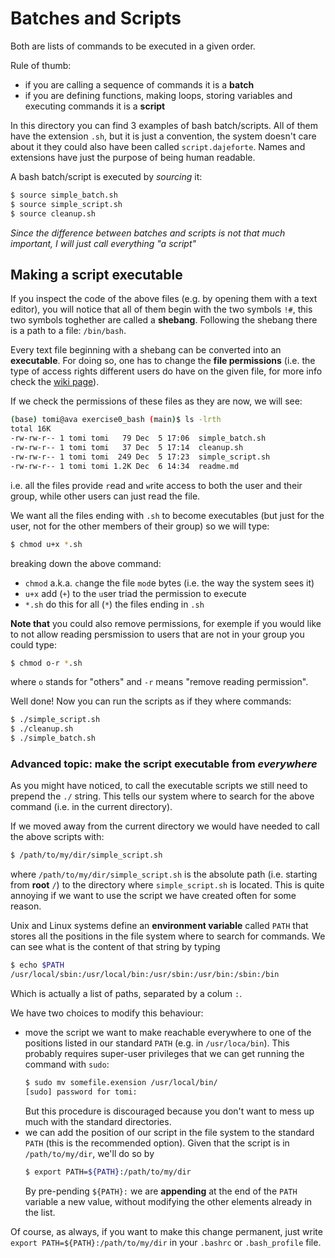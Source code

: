 # Batches and Scripts

Both are lists of commands to be executed in a given order.

Rule of thumb:
* if you are calling a sequence of commands it is a **batch**
* if you are defining functions, making loops, storing variables and executing commands it is a **script**

In this directory you can find 3 examples of bash batch/scripts. All of them have the extension `.sh`, but it is just a convention, the system doesn't care about it they could also have been called `script.dajeforte`.
Names and extensions have just the purpose of being human readable.

A bash batch/script is executed by *sourcing* it:

```bash
$ source simple_batch.sh
$ source simple_script.sh
$ source cleanup.sh
```

*Since the difference between batches and scripts is not that much important, I will just call everything "a script"*

## Making a script executable

If you inspect the code of the above files (e.g. by opening them with a text editor), you will notice that all of them begin with the two symbols `!#`, this two symbols toghether are called a **shebang**.
Following the shebang there is a path to a file: `/bin/bash`.

Every text file beginning with a shebang can be converted into an **executable**.
For doing so, one has to change the **file permissions** (i.e. the type of access rights different users do have on the given file, for more info check the [wiki page](https://en.wikipedia.org/wiki/File-system_permissions#Notation_of_traditional_Unix_permissions)).

If we check the permissions of these files as they are now, we will see:

```bash
(base) tomi@ava exercise0_bash (main)$ ls -lrth
total 16K
-rw-rw-r-- 1 tomi tomi   79 Dec  5 17:06  simple_batch.sh
-rw-rw-r-- 1 tomi tomi   37 Dec  5 17:14  cleanup.sh
-rw-rw-r-- 1 tomi tomi  249 Dec  5 17:23  simple_script.sh
-rw-rw-r-- 1 tomi tomi 1.2K Dec  6 14:34  readme.md
```

i.e. all the files provide `r`ead and `w`rite access to both the user and their group, while other users can just read the file.

We want all the files ending with `.sh` to become executables (but just for the user, not for the other members of their group) so we will type:

```bash
$ chmod u+x *.sh
```

breaking down the above command:
* `chmod` a.k.a. `ch`ange the file `mod`e bytes (i.e. the way the system sees it)
* `u+x` add (`+`) to the `u`ser triad the permission to e`x`ecute
* `*.sh` do this for all (`*`) the files ending in `.sh`

**Note that** you could also remove permissions, for exemple if you would like to not allow reading persmission to users that are not in your group you could type:

```bash
$ chmod o-r *.sh
```

where `o` stands for "others" and `-r` means "remove reading permission".

Well done! Now you can run the scripts as if they where commands:

```bash
$ ./simple_script.sh
$ ./cleanup.sh
$ ./simple_batch.sh
```

### Advanced topic: make the script executable from *everywhere*

As you might have noticed, to call the executable scripts we still need to prepend the `./` string.
This tells our system where to search for the above command (i.e. in the current directory).

If we moved away from the current directory we would have needed to call the above scripts with:

```bash
$ /path/to/my/dir/simple_script.sh
```

where `/path/to/my/dir/simple_script.sh` is the absolute path (i.e. starting from **root** `/`) to the directory where `simple_script.sh` is located.
This is quite annoying if we want to use the script we have created often for some reason.

Unix and Linux systems define an **environment variable** called `PATH` that stores all the positions in the file system where to search for commands.
We can see what is the content of that string by typing

```bash
$ echo $PATH
/usr/local/sbin:/usr/local/bin:/usr/sbin:/usr/bin:/sbin:/bin
```

Which is actually a list of paths, separated by a colum `:`. 

We have two choices to modify this behaviour:
* move the script we want to make reachable everywhere to one of the positions listed in our standard `PATH` (e.g. in `/usr/loca/bin`).
  This probably requires super-user privileges that we can get running the command with `sudo`:
  ```bash
  $ sudo mv somefile.exension /usr/local/bin/
  [sudo] password for tomi:
  ```
  But this procedure is discouraged because you don't want to mess up much with the standard directories. 
* we can add the position of our script in the file system to the standard `PATH` (this is the recommended option).
  Given that the script is in `/path/to/my/dir`, we'll do so by
  ```bash
  $ export PATH=${PATH}:/path/to/my/dir
  ```
  By pre-pending `${PATH}:` we are **appending** at the end of the `PATH` variable a new value, without modifying the other elements already in the list.

Of course, as always, if you want to make this change permanent, just write `export PATH=${PATH}:/path/to/my/dir` in your `.bashrc` or `.bash_profile` file.


